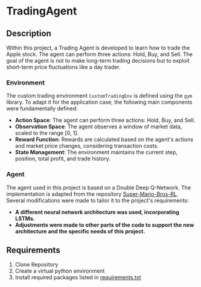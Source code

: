# TradingAgent
## Description
Within this project, a Trading Agent is developed to learn how to trade the Apple stock. The agent can perform three actions: Hold, Buy, and Sell. The goal of the agent is not to make long-term trading decisions but to exploit short-term price fluctuations like a day trader.

### Environment

The custom trading environment `CustomTradingEnv` is defined using the `gym` library. To adapt it for the application case, the following main components were fundamentally defined:

- **Action Space**: The agent can perform three actions: Hold, Buy, and Sell.
- **Observation Space**: The agent observes a window of market data, scaled to the range [0, 1].
- **Reward Function**: Rewards are calculated based on the agent's actions and market price changes, considering transaction costs.
- **State Management**: The environment maintains the current step, position, total profit, and trade history.
  
### Agent

The agent used in this project is based on a Double Deep Q-Network. The implementation is adapted from the repository [Super-Mario-Bros-RL](https://github.com/Sourish07/Super-Mario-Bros-RL). Several modifications were made to tailor it to the project's requirements:

- **A different neural network architecture was used, incorporating LSTMs.**
- **Adjustments were made to other parts of the code to support the new architecture and the specific needs of this project.**

## Requirements
1. Clone Repository
2. Create a virtual python environment
3. Install required packages listed in [requirements.txt](https://github.com/LarsKurschilgen/TradingAgent/blob/main/requirements.txt)
